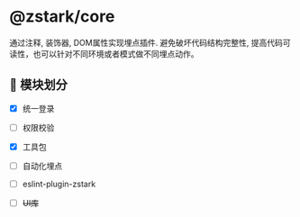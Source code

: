 # @zstark/core

通过注释, 装饰器, DOM属性实现埋点插件. 避免破坏代码结构完整性, 提高代码可读性，也可以针对不同环境或者模式做不同埋点动作。



## 📌 模块划分

- [x] 统一登录
- [ ] 权限校验
- [x] 工具包
- [ ] 自动化埋点
- [ ] eslint-plugin-zstark
- [ ] ~~UI库~~

